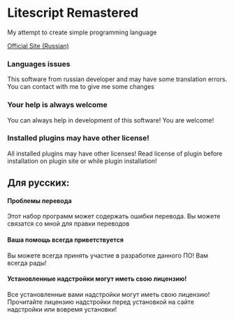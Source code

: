 # Litescript Remastered
My attempt to create simple programming language

[Official Site (Russian)](http://litescript.hol.es/ "Official Site")

### Languages issues
This software from russian developer and may have some translation errors. You can contact with me to give me some changes

### Your help is always welcome
You can always help in development of this software! You are welcome!

### Installed plugins may have other license!
All installed plugins may have other licenses! Read license of plugin before installation on plugin site or while plugin installation!



## Для русских:
#### Проблемы перевода
Этот набор программ может содержать ошибки перевода. Вы можете связатся со мной для правки переводов

#### Ваша помощь всегда приветствуется
Вы можете всегда принять участие в разработке данного ПО! Вам всегда рады!

#### Установленные надстройки могут иметь свою лицензию!
Все установленные вами надстройки могут иметь свою лицензию! Прочитайте лицензию надстройки перед установкой на сайте надстройки или вовремя установки!
